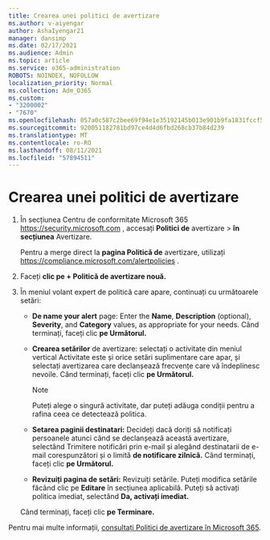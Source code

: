 ```yaml
---
title: Crearea unei politici de avertizare
ms.author: v-aiyengar
author: AshaIyengar21
manager: dansimp
ms.date: 02/17/2021
ms.audience: Admin
ms.topic: article
ms.service: o365-administration
ROBOTS: NOINDEX, NOFOLLOW
localization_priority: Normal
ms.collection: Adm_O365
ms.custom:
- "3200002"
- "7670"
ms.openlocfilehash: 057a0c587c2bee69f94e1e35192145b013e901b9fa1831fccf566e7e64de5261
ms.sourcegitcommit: 920051182781bd97ce4d4d6fbd268cb37b84d239
ms.translationtype: MT
ms.contentlocale: ro-RO
ms.lasthandoff: 08/11/2021
ms.locfileid: "57894511"
---
```

# <a name="create-an-alert-policy"></a>Crearea unei politici de avertizare

1. În secțiunea Centru de conformitate Microsoft 365 <https://security.microsoft.com> , accesați **Politici de** avertizare \> **în** **secțiunea** Avertizare.

   Pentru a merge direct la **pagina Politică de** avertizare, utilizați <https://compliance.microsoft.com/alertpolicies> .

2. Faceți **clic pe + Politică de avertizare nouă.**
3. În meniul volant expert de politică care apare, continuați cu următoarele setări:
   - **De name your alert** page: Enter the **Name**, **Description** (optional), **Severity**, and **Category** values, as appropriate for your needs. Când terminați, faceți clic **pe Următorul.**
   - **Crearea setărilor** de avertizare:  selectați o activitate din meniul vertical Activitate este și orice setări suplimentare care apar, și selectați avertizarea care declanșează frecvențe care vă îndeplinesc nevoile. Când terminați, faceți clic **pe Următorul.**

     > [!NOTE]
     > Puteți alege o singură activitate, dar puteți adăuga condiții pentru a rafina ceea ce detectează politica.

   - **Setarea paginii destinatari:** Decideți dacă doriți să notificați persoanele  atunci când se  declanșează această avertizare, selectând Trimitere notificări prin e-mail și alegând destinatarii de e-mail corespunzători și o limită **de notificare zilnică.** Când terminați, faceți clic **pe Următorul.**
   - **Revizuiți pagina de setări:** Revizuiți setările. Puteți modifica setările făcând clic pe **Editare** în secțiunea aplicabilă. Puteți să activați politica imediat, selectând **Da, activați imediat.**

   Când terminați, faceți clic **pe Terminare.**

Pentru mai multe informații, [consultați Politici de avertizare în Microsoft 365](https://docs.microsoft.com/microsoft-365/compliance/alert-policies).

